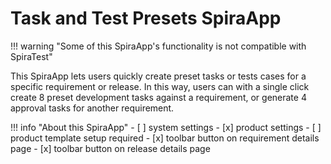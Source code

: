# Task and Test Presets SpiraApp

!!! warning "Some of this SpiraApp's functionality is not compatible with SpiraTest"

This SpiraApp lets users quickly create preset tasks or tests cases for a specific requirement or release. In this way, users can with a single click create 8 preset development tasks against a requirement, or generate 4 approval tasks for another requirement.

!!! info "About this SpiraApp"
    - [ ] system settings
    - [x] product settings 
    - [ ] product template setup required
    - [x] toolbar button on requirement details page
    - [x] toolbar button on release details page
